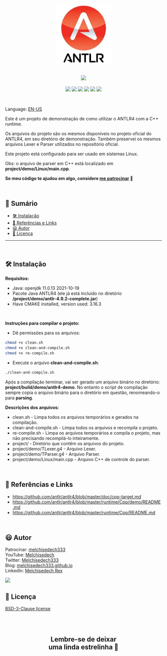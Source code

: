 <div align='center'>

<img src="extras/images/logo.jpeg" width="180" >

</div>

<br>

<p align="center">
    <a href="https://github.com/sponsors/melchisedech333"><img src="https://img.shields.io/badge/patrocinar-30363D?style=for-the-badge&logo=GitHub-Sponsors&logoColor=#white" ></a>
    <br><br>
    <img src="https://badgen.net/badge/nível de amor/7 de 10/purple" >
    <img src="https://img.shields.io/github/languages/count/melchisedech333/antlr4-demonstration-project?color=%23f34b7d&label=linguagens" >
    <img src="https://img.shields.io/github/languages/top/melchisedech333/antlr4-demonstration-project?color=%23f34b7d" >
    <img src="https://img.shields.io/github/directory-file-count/melchisedech333/antlr4-demonstration-project?label=arquivos" >
    <img src="https://img.shields.io/github/repo-size/melchisedech333/antlr4-demonstration-project?label=tamanho repo" >
    <img src="https://img.shields.io/github/license/melchisedech333/antlr4-demonstration-project?label=licen%C3%A7a" >
</p>

<br>

Language: <a href="readme.md">EN-US</a>

Este é um projeto de demonstração de como utilizar o ANTLR4 com a C++ runtime.

Os arquivos do projeto são os mesmos disponíveis no projeto oficial do ANTLR4, em seu diretório de demonstração. Também preservei os mesmos arquivos Lexer e Parser utilizados no repositório oficial.

Este projeto está configurado para ser usado em sistemas Linux.

Obs: o arquivo de parser em C++ está localizado em <b>project/demo/Linux/main.cpp</b>.

**Se meu código te ajudou em algo, considere [me patrocinar](https://github.com/sponsors/melchisedech333) :blue_heart:** 

<br>

:bookmark_tabs: Sumário
-----
- [:hammer_and_wrench: Instalação](#hammer_and_wrench-instalação)
- [:link: Referências e Links](#link-referências-e-links)
- [:smiley: Autor](#smiley-autor)
- [:scroll: Licença](#scroll-licença)
-----

<br>

:hammer_and_wrench: Instalação
---

<b>Requisitos:</b>
- Java: openjdk 11.0.13 2021-10-19
- Pacote Java ANTLR4 (ele já está incluído no diretório <b>/project/demo/antlr-4.9.2-complete.jar</b>)
- Have CMAKE installed, version used: 3.16.3

<br>

<b>Instruções para compilar o projeto:</b>
- Dê permissões para os arquivos:
```bash
chmod +x clean.sh
chmod +x clean-and-compile.sh
chmod +x re-compile.sh
```
- Execute o arquivo <b>clean-and-compile.sh</b>:
```bash
./clean-and-compile.sh
```

Após a compilação terminar, vai ser gerado um arquivo binário no diretório: <b>project/build/demo/antlr4-demo</b>. No entanto o script de compilação sempre copia o arquivo binário para o diretório em questão, renomeando-o para <b>parsing</b>.

<b>Descrições dos arquivos:</b>
- clean.sh - Limpa todos os arquivos temporários e gerados na compilação.
- clean-and-compile.sh - Limpa todos os arquivos e recompila o projeto.
- re-compile.sh - Limpa os arquivos temporários e compila o projeto, mas não precisando recompilá-lo inteiramente.
- project/ - Diretório que contêm os arquivos do projeto.
- project/demo/TLexer.g4 - Arquivo Lexer.
- project/demo/TParser.g4 - Arquivo Parser.
- project/demo/Linux/main.cpp - Arquivo C++ de controle do parser.

<br>

:link: Referências e Links
---

- https://github.com/antlr/antlr4/blob/master/doc/cpp-target.md
- https://github.com/antlr/antlr4/blob/master/runtime/Cpp/demo/README.md
- https://github.com/antlr/antlr4/blob/master/runtime/Cpp/README.md

<br>

:smiley: Autor
---

Patrocinar: [melchisedech333](https://github.com/sponsors/melchisedech333)<br>
YouTube: [Melchisedech](https://www.youtube.com/channel/UC4Sh4wxncr5arnydpUfWPKw)<br>
Twitter: [Melchisedech333](https://twitter.com/Melchisedech333)<br>
Blog: [melchisedech333.github.io](https://melchisedech333.github.io/)<br>
LinkedIn: [Melchisedech Rex](https://www.linkedin.com/in/melchisedech-rex-724152235/)

<img src="https://github.com/melchisedech333.png?size=200" height="100" />

<br>

:scroll: Licença
---

[ BSD-3-Clause license](./license)

<br><br>

<div align="center">

## Lembre-se de deixar <br> uma linda estrelinha :star_struck:

</div>



